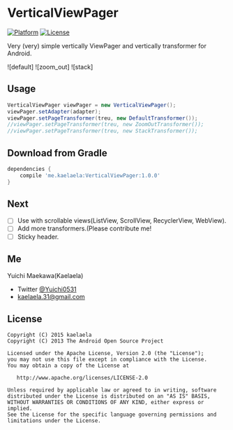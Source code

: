 VerticalViewPager
===
[![Platform](http://img.shields.io/badge/platform-android-brightgreen.svg?style=flat)](http://developer.android.com/index.html)
[![License](https://img.shields.io/badge/license-Apache%202-blue.svg)](https://www.apache.org/licenses/LICENSE-2.0)

Very (very) simple vertically ViewPager and vertically transformer for Android.

![default] ![zoom_out] ![stack]

## Usage

```java
VerticalViewPager viewPager = new VerticalViewPager();
viewPager.setAdapter(adapter);
viewPager.setPageTransformer(treu, new DefaultTransformer());
//viewPager.setPageTransformer(treu, new ZoomOutTransformer());
//viewPager.setPageTransformer(treu, new StackTransformer());
```

## Download from Gradle

```groovy
dependencies {
    compile 'me.kaelaela:VerticalViewPager:1.0.0'
}
```

## Next

- [ ] Use with scrollable views(ListView, ScrollView, RecyclerView, WebView).
- [ ] Add more transformers.(Please contribute me!
- [ ] Sticky header.

## Me

Yuichi Maekawa(Kaelaela)
* Twitter [@Yuichi0531](https://twitter.com/Yuichi0531)
* kaelaela.31@gmail.com

License
-------
    Copyright (C) 2015 kaelaela
    Copyright (C) 2013 The Android Open Source Project

    Licensed under the Apache License, Version 2.0 (the "License");
    you may not use this file except in compliance with the License.
    You may obtain a copy of the License at

       http://www.apache.org/licenses/LICENSE-2.0

    Unless required by applicable law or agreed to in writing, software
    distributed under the License is distributed on an "AS IS" BASIS,
    WITHOUT WARRANTIES OR CONDITIONS OF ANY KIND, either express or implied.
    See the License for the specific language governing permissions and
    limitations under the License.
